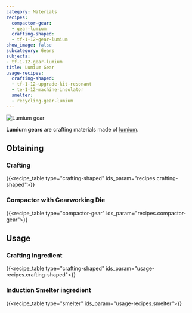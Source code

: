 ```yaml
---
category: Materials
recipes:
  compactor-gear:
  - gear-lumium
  crafting-shaped:
  - tf-1-12-gear-lumium
show_image: false
subcategory: Gears
subjects:
- tf-1-12-gear-lumium
title: Lumium Gear
usage-recipes:
  crafting-shaped:
  - tf-1-12-upgrade-kit-resonant
  - te-1-12-machine-insolator
  smelter:
  - recycling-gear-lumium
---
```


![Lumium gear](/images/docs/1.12/thermal-foundation/gear-lumium.png)


**Lumium gears** are crafting materials made of [lumium](../lumium-ingot/).


Obtaining
---------

### Crafting
{{<recipe_table type="crafting-shaped" ids_param="recipes.crafting-shaped">}}

### Compactor with Gearworking Die
{{<recipe_table type="compactor-gear" ids_param="recipes.compactor-gear">}}


Usage
-----

### Crafting ingredient
{{<recipe_table type="crafting-shaped" ids_param="usage-recipes.crafting-shaped">}}

### Induction Smelter ingredient
{{<recipe_table type="smelter" ids_param="usage-recipes.smelter">}}
